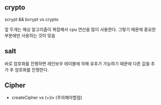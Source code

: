 ## crypto

scrypt && bcrypt vs crypto<br>

앞 두개는 해싱 알고리즘이 복잡해서 cpu 연산을 많이 사용한다. 그렇기 때문에 중요한 부분에만 사용하는 것이 맞음

## salt

바로 암호화를 진행하면 레인보우 테이블에 의해 유추가 가능하기 때문에 다른 값을 추가 후 암호화를 진행한다.

## Cipher

- createCipher vs (+)iv (주의해야할점)
